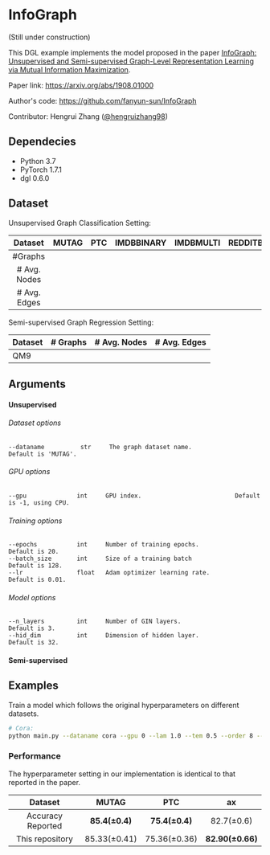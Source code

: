 # InfoGraph
(Still under construction)

This DGL example implements the model proposed in the paper [InfoGraph: Unsupervised and Semi-supervised Graph-Level Representation Learning via Mutual Information Maximization](https://arxiv.org/abs/1908.01000).

Paper link: https://arxiv.org/abs/1908.01000

Author's code: https://github.com/fanyun-sun/InfoGraph

Contributor: Hengrui Zhang ([@hengruizhang98](https://github.com/hengruizhang98))

## Dependecies

- Python 3.7
- PyTorch 1.7.1
- dgl 0.6.0

## Dataset

Unsupervised Graph Classification Setting:

|   Dataset    | MUTAG | PTC  | **IMDBBINARY** | **IMDBMULTI** | **REDDITBINARY** | **REDDITMULTI5K** |
| :----------: | :---: | :--: | :------------: | :-----------: | :--------------: | :---------------: |
|   #Graphs    |       |      |                |               |                  |                   |
| # Avg. Nodes |       |      |                |               |                  |                   |
| # Avg. Edges |       |      |                |               |                  |                   |

Semi-supervised Graph Regression Setting:

| Dataset | # Graphs | # Avg. Nodes | #  Avg. Edges |
| ------- | -------- | ------------ | ------------- |
| QM9     |          |              |               |



## Arguments

#### 	Unsupervised

###### Dataset options

```
--dataname          str     The graph dataset name.             Default is 'MUTAG'.
```

###### GPU options

```
--gpu              int     GPU index.                          Default is -1, using CPU.
```

###### Training options

```
--epochs           int     Number of training epochs.             Default is 20.
--batch_size       int     Size of a training batch               Default is 128.
--lr               float   Adam optimizer learning rate.          Default is 0.01.
```

###### Model options

```
--n_layers         int     Number of GIN layers.                  Default is 3.
--hid_dim          int     Dimension of hidden layer.             Default is 32.
```

#### 

#### Semi-supervised



## Examples

Train a model which follows the original hyperparameters on different datasets.

```bash
# Cora:
python main.py --dataname cora --gpu 0 --lam 1.0 --tem 0.5 --order 8 --sample 4 --input_droprate 0.5 --hidden_droprate 0.5 --dropnode_rate 0.5 --hid_dim 32 --early_stopping 100 --lr 1e-2  --epochs 2000

```

### Performance

The hyperparameter setting in our implementation is identical to that reported in the paper.

|      Dataset      |     MUTAG      |      PTC       |        ax        |
| :---------------: | :------------: | :------------: | :--------------: |
| Accuracy Reported | **85.4(±0.4)** | **75.4(±0.4)** |    82.7(±0.6)    |
|  This repository  |  85.33(±0.41)  |  75.36(±0.36)  | **82.90(±0.66)** |



